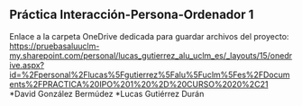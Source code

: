 ## Práctica Interacción-Persona-Ordenador 1



Enlace a la carpeta OneDrive dedicada para guardar archivos del proyecto: 
https://pruebasaluuclm-my.sharepoint.com/personal/lucas_gutierrez_alu_uclm_es/_layouts/15/onedrive.aspx?id=%2Fpersonal%2Flucas%5Fgutierrez%5Falu%5Fuclm%5Fes%2FDocuments%2FPRACTICA%20IPO%201%20%2D%20CURSO%2020%2C21
*David González Bermúdez
*Lucas Gutiérrez Durán
